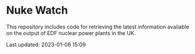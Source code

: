 # Nuke Watch

This repository includes code for retrieving the latest information available on the output of EDF nuclear power plants in the UK.

Last updated: 2023-01-06 15:09